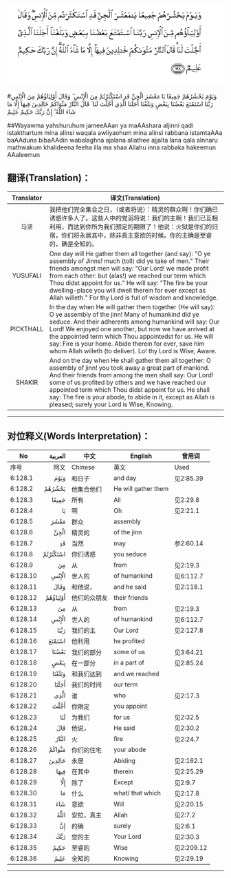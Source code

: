 ![006:128](images/006_128.gif)

#وَيَوْمَ يَحْشُرُهُمْ جَمِيعًا يَا مَعْشَرَ الْجِنِّ قَدِ اسْتَكْثَرْتُمْ مِنَ الْإِنْسِ ۖ وَقَالَ أَوْلِيَاؤُهُمْ مِنَ الْإِنْسِ رَبَّنَا اسْتَمْتَعَ بَعْضُنَا بِبَعْضٍ وَبَلَغْنَا أَجَلَنَا الَّذِي أَجَّلْتَ لَنَا ۚ قَالَ النَّارُ مَثْوَاكُمْ خَالِدِينَ فِيهَا إِلَّا مَا شَاءَ اللَّهُ ۗ إِنَّ رَبَّكَ حَكِيمٌ عَلِيمٌ

##Wayawma yahshuruhum jameeAAan ya maAAshara aljinni qadi istakthartum mina alinsi waqala awliyaohum mina alinsi rabbana istamtaAAa baAAduna bibaAAdin wabalaghna ajalana allathee ajjalta lana qala alnnaru mathwakum khalideena feeha illa ma shaa Allahu inna rabbaka hakeemun AAaleemun 

## 翻译(Translation)：

| Translator | 译文(Translation)                                            |
| :--------: | ------------------------------------------------------------ |
|    马坚    | 我把他们完全集合之日，（或者将说）：精灵的群众啊！你们确已诱惑许多人了。这些人中的党羽将说：我们的主啊！我们已互相利用，而达到你所为我们预定的期限了！他说：火狱是你们的归宿，你们将永居其中，除非真主意欲的时候。你的主确是至睿的，确是全知的。 |
|  YUSUFALI  | One day will He gather them all together (and say): "O ye assembly of Jinns! much (toll) did ye take of men." Their friends amongst men will say: "Our Lord! we made profit from each other: but (alas!) we reached our term which Thou didst appoint for us." He will say: "The fire be your dwelling-place you will dwell therein for ever except as Allah willeth." For thy Lord is full of wisdom and knowledge. |
| PICKTHALL  | In the day when He will gather them together (He will say): O ye assembly of the jinn! Many of humankind did ye seduce. And their adherents among humankind will say: Our Lord! We enjoyed one another, but now we have arrived at the appointed term which Thou appointedst for us. He will say: Fire is your home. Abide therein for ever, save him whom Allah willeth (to deliver). Lo! thy Lord is Wise, Aware. |
|   SHAKIR   | And on the day when He shall gather them all together: O assembly of jinn! you took away a great part of mankind. And their friends from among the men shall say: Our Lord! some of us profited by others and we have reached our appointed term which Thou didst appoint for us. He shall say: The fire is your abode, to abide in it, except as Allah is pleased; surely your Lord is Wise, Knowing. |

---

## 对位释义(Words Interpretation)：

| No   | العربية | 中文    | English | 曾用词 |
| ---- | ------: | ------- | ------- | ------ |
| 序号 |    阿文 | Chinese | 英文    | Used   |
| 6:128.1  | وَيَوْمَ     | 和日子       | and day             | 见2:85.39  |
| 6:128.2  | يَحْشُرُهُمْ   | 他集合他们   | He will gather them |            |
| 6:128.3  | جَمِيعًا    | 所有         | All                 | 见2:29.8   |
| 6:128.4  | يَا       | 啊           | Oh                  | 见2:21.1   |
| 6:128.5  | مَعْشَرَ     | 群众         | assembly            |            |
| 6:128.6  | الْجِنِّ     | 精灵的       | of the jinn         |            |
| 6:128.7  | قَدِ       | 当然         | may                 | 参2:60.14  |
| 6:128.8  | اسْتَكْثَرْتُمْ | 你们诱惑     | you seduce          |            |
| 6:128.9  | مِنَ       | 从           | from                | 见2:19.3 |
| 6:128.10 | الْإِنْسِ    | 世人的       | of humankind        | 见6:112.7  |
| 6:128.11 | وَقَالَ     | 和他说，     | and he said         | 见2:118.1  |
| 6:128.12 | أَوْلِيَاؤُهُمْ | 他们的众朋友 | their friends       |            |
| 6:128.13 | مِنَ       | 从           | from                | 见2:19.3 |
| 6:128.14 | الْإِنْسِ    | 世人的       | of humankind        | 见6:112.7  |
| 6:128.15 | رَبَّنَا     | 我们的主     | Our Lord            | 见2:127.8  |
| 6:128.16 | اسْتَمْتَعَ   | 他利用       | he profited         |            |
| 6:128.17 | بَعْضُنَا    | 我们的部分   | some of us          | 见3:64.21  |
| 6:128.18 | بِبَعْضٍ     | 在一部分     | in a part of        | 见2:85.24  |
| 6:128.19 | وَبَلَغْنَا   | 和我们达到   | and we reached      |            |
| 6:128.20 | أَجَلَنَا    | 我们的时间   | our term            |            |
| 6:128.21 | الَّذِي     | 谁           | who                 | 见2:17.3   |
| 6:128.22 | أَجَّلْتَ     | 你限定       | you appoint         |            |
| 6:128.23 | لَنَا      | 为我们       | for us              | 见2:32.5   |
| 6:128.24 | قَالَ      | 他说，       | He said             | 见2:30.2   |
| 6:128.25 | النَّارُ    | 火           | fire                | 见2:24.7   |
| 6:128.26 | مَثْوَاكُمْ   | 你们的住宅   | your abode          |            |
| 6:128.27 | خَالِدِينَ   | 永居         | Abiding             | 见2:162.1  |
| 6:128.28 | فِيهَا     | 在其中       | therein             | 见2:25.29  |
| 6:128.29 | إِلَّا      | 除了         | Except              | 见2:9.7    |
| 6:128.30 | مَا       | 什么         | what/ that which    | 见2:17.8   |
| 6:128.31 | شَاءَ      | 意欲         | Will                | 见2:20.15  |
| 6:128.32 | اللَّهُ     | 安拉，真主   | Allah               | 见2:7.2    |
| 6:128.33 | إِنَّ       | 的确         | surely              | 见2:6.1    |
| 6:128.34 | رَبَّكَ      | 您的主       | Your Lord           | 见2:30.3   |
| 6:128.35 | حَكِيمٌ     | 至睿的       | Wise                | 见2:209.12 |
| 6:128.36 | عَلِيمٌ     | 全知的       | Knowing             | 见2:29.19  |

---
